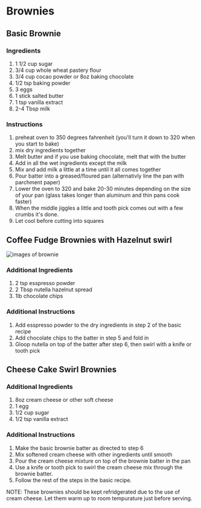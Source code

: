 # Brownies

## Basic Brownie

### Ingredients

1. 1 1/2 cup sugar
2. 3/4 cup whole wheat pastery flour
3. 3/4 cup cocao powder or 8oz baking chocolate
4. 1/2 tsp baking powder
5. 3 eggs
6. 1 stick salted butter
7. 1 tsp vanilla extract
8. 2-4 Tbsp milk

### Instructions

1. preheat oven to 350 degrees fahrenheit (you'll turn it down to 320 when you start to bake)
2. mix dry ingredients together
3. Melt butter and if you use baking chocolate, melt that with the butter
4. Add in all the wet ingredients except the milk
5. Mix and add milk a little at a time until it all comes together
6. Pour batter into a greased/floured pan (alternativly line the pan with parchment paper)
8. Lower the oven to 320 and bake 20-30 minutes depending on the size of your pan (glass takes longer than aluminum and thin pans cook faster)
9. When the middle jiggles a little and tooth pick comes out with a few crumbs it's done.
10. Let cool before cutting into squares

## Coffee Fudge Brownies with Hazelnut swirl
![images of brownie](https://camo.githubusercontent.com/8ea66c7f644f41e5452b8d241c19e84556f35a2c/687474703a2f2f692e696d6775722e636f6d2f6f545159616a552e6a7067)

### Additional Ingredients

1. 2 tsp esspresso powder
2. 2 Tbsp nutella hazelnut spread
3. 1lb chocolate chips

### Additional Instructions

1. Add esspresso powder to the dry ingredients in step 2 of the basic recipe
2. Add chocolate chips to the batter in step 5 and fold in
3. Gloop nutella on top of the batter after step 6, then swirl with a knife or tooth pick

## Cheese Cake Swirl Brownies

### Additional Ingredients

1. 8oz cream cheese or other soft cheese
2. 1 egg
3. 1/2 cup sugar
4. 1/2 tsp vanilla extract

### Additional Instructions

1. Make the basic brownie batter as directed to step 6
2. Mix softened cream cheese with other ingredients until smooth
3. Pour the cream cheese mixture on top of the brownie batter in the pan
4. Use a knife or tooth pick to swirl the cream cheese mix through the brownie batter.
5. Follow the rest of the steps in the basic recipe.

NOTE: These brownies should be kept refridgerated due to the use of cream cheese. Let them warm up to room tempurature just before serving.
